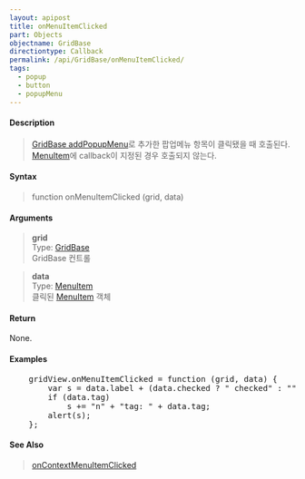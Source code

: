 ```yaml
---
layout: apipost
title: onMenuItemClicked
part: Objects
objectname: GridBase
directiontype: Callback
permalink: /api/GridBase/onMenuItemClicked/
tags:
  - popup
  - button
  - popupMenu
---
```



#### Description

> [GridBase addPopupMenu](/api/GridBase/addPopupMenu/)로 추가한 팝업메뉴 항목이 클릭됐을 때 호출된다.  
> [MenuItem](/api/types/MenuItem/)에 callback이 지정된 경우 호출되지 않는다.

#### Syntax

> function onMenuItemClicked (grid, data)  

#### Arguments

> **grid**  
> Type: [GridBase](/api/GridBase/)  
> GridBase 컨트롤  

> **data**  
> Type: [MenuItem](/api/types/MenuItem/)    
> 클릭된 [MenuItem](/api/types/MenuItem/) 객체    

#### Return

None.

#### Examples 

<pre class="prettyprint">
    gridView.onMenuItemClicked = function (grid, data) {
        var s = data.label + (data.checked ? " checked" : "");
        if (data.tag)
            s += "n" + "tag: " + data.tag;
        alert(s);
    };
</pre>

#### See Also
> [onContextMenuItemClicked](/api/GridBase/onContextMenuItemClicked)